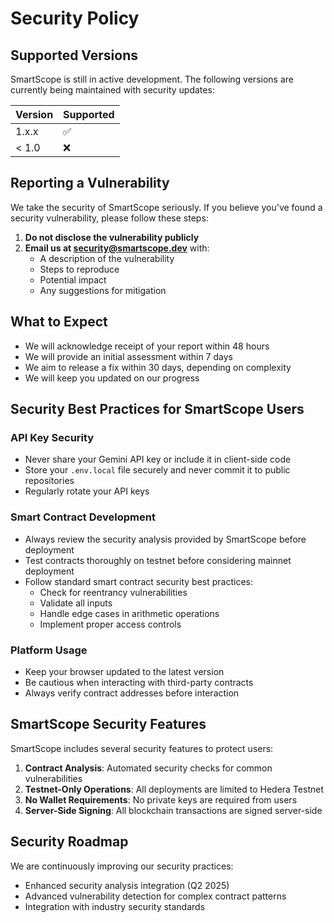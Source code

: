 # Security Policy

## Supported Versions

SmartScope is still in active development. The following versions are currently being maintained with security updates:

| Version | Supported          |
| ------- | ------------------ |
| 1.x.x   | :white_check_mark: |
| < 1.0   | :x:                |

## Reporting a Vulnerability

We take the security of SmartScope seriously. If you believe you've found a security vulnerability, please follow these steps:

1. **Do not disclose the vulnerability publicly**
2. **Email us at security@smartscope.dev** with:
   - A description of the vulnerability
   - Steps to reproduce
   - Potential impact
   - Any suggestions for mitigation

## What to Expect

- We will acknowledge receipt of your report within 48 hours
- We will provide an initial assessment within 7 days
- We aim to release a fix within 30 days, depending on complexity
- We will keep you updated on our progress

## Security Best Practices for SmartScope Users

### API Key Security

- Never share your Gemini API key or include it in client-side code
- Store your `.env.local` file securely and never commit it to public repositories
- Regularly rotate your API keys

### Smart Contract Development

- Always review the security analysis provided by SmartScope before deployment
- Test contracts thoroughly on testnet before considering mainnet deployment
- Follow standard smart contract security best practices:
  - Check for reentrancy vulnerabilities
  - Validate all inputs
  - Handle edge cases in arithmetic operations
  - Implement proper access controls

### Platform Usage

- Keep your browser updated to the latest version
- Be cautious when interacting with third-party contracts
- Always verify contract addresses before interaction

## SmartScope Security Features

SmartScope includes several security features to protect users:

1. **Contract Analysis**: Automated security checks for common vulnerabilities
2. **Testnet-Only Operations**: All deployments are limited to Hedera Testnet
3. **No Wallet Requirements**: No private keys are required from users
4. **Server-Side Signing**: All blockchain transactions are signed server-side

## Security Roadmap

We are continuously improving our security practices:

- Enhanced security analysis integration (Q2 2025)
- Advanced vulnerability detection for complex contract patterns
- Integration with industry security standards 